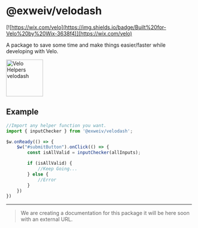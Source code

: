 # @exweiv/velodash

[![https://wix.com/velo](https://img.shields.io/badge/Built%20for-Velo%20by%20Wix-3638f4)](https://wix.com/velo)

A package to save some time and make things easier/faster while developing with Velo.

<img src="https://static.wixstatic.com/media/510eca_1743ac12ef8243f492996dfbf6b3465b~mv2.jpg" alt="Velo Helpers velodash" width="100"/>

## Example

```js
//Import any helper function you want.
import { inputChecker } from '@exweiv/velodash';

$w.onReady(() => {
    $w("#submitButton").onClick(() => {
        const isAllValid = inputChecker(allInputs);

        if (isAllValid) {
            //Keep Going...
        } else {
            //Error
        }
    })
})
```

---

> We are creating a documentation for this package it will be here soon with an external URL.

